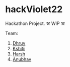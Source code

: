 # hackViolet22
Hackathon Project. ⚒️ WIP ⚒️

Team:
1. [Dhruv](https://github.com/Dhruv-Sachdev1313)
2. [Kshitij](https://github.com/KshitijDarekar)
3. [Harsh](https://github.com/harshsharma6401)
4. [Anubhav](https://github.com/anubhav06)
